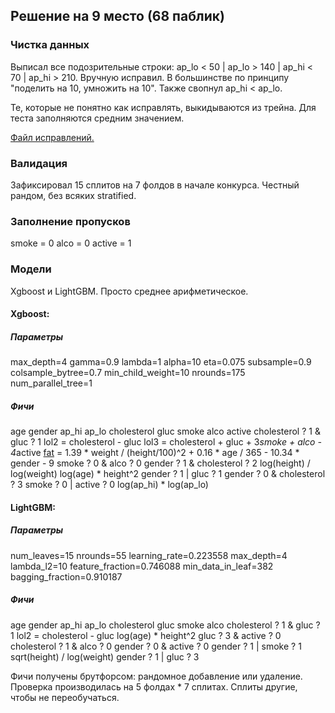 Решение на 9 место (68 паблик)
---------------------

### Чистка данных
Выписал все подозрительные строки: ap_lo < 50 | ap_lo > 140 | ap_hi < 70 | ap_hi > 210. Вручную исправил. В большинстве по принципу "поделить на 10, умножить на 10". Также свопнул ap_hi < ap_lo.

Те, которые не понятно как исправлять, выкидываются из трейна. Для теста заполняются средним значением.

<a href="https://github.com/tyamgin/mlbootcamp/blob/master/championship12/fix.R">Файл исправлений.</a>

### Валидация
Зафиксировал 15 сплитов на 7 фолдов в начале конкурса. Честный рандом, без всяких stratified.

### Заполнение пропусков
smoke = 0
alco = 0
active = 1

### Модели
Xgboost и LightGBM. Просто среднее арифметическое.

#### Xgboost:
##### Параметры
  max_depth=4 
  gamma=0.9
  lambda=1
  alpha=10
  eta=0.075
  subsample=0.9
  colsample_bytree=0.7
  min_child_weight=10
  nrounds=175
  num_parallel_tree=1

##### Фичи
age
gender
ap_hi
ap_lo
cholesterol
gluc
smoke
alco
active
cholesterol ? 1 & gluc ? 1
lol2 = cholesterol - gluc
lol3 = cholesterol + gluc + 3*smoke + alco - 4*active
<a href="http://halls.md/race-body-fat-percentage/">fat</a> = 1.39 * weight / (height/100)^2 + 0.16 * age / 365 - 10.34 * gender - 9 
smoke ? 0 & alco ? 0
gender ? 1 & cholesterol ? 2
log(height) / log(weight)
log(age) * height^2
gender ? 1 | gluc ? 1
gender ? 0 & cholesterol ? 3
smoke ? 0 | active ? 0
log(ap_hi) * log(ap_lo)

#### LightGBM:

##### Параметры

  num_leaves=15
  nrounds=55
  learning_rate=0.223558
  max_depth=4
  lambda_l2=10
  feature_fraction=0.746088
  min_data_in_leaf=382
  bagging_fraction=0.910187

##### Фичи
age
gender
ap_hi
ap_lo
cholesterol
gluc
smoke
alco
cholesterol ? 1 & gluc ? 1
lol2 = cholesterol - gluc
log(age) * height^2
gluc ? 3 & active ? 0
cholesterol ? 1 & alco ? 0
gender ? 0 & active ? 0
gender ? 1 | smoke ? 1
sqrt(height) / log(weight)
gender ? 1 | gluc ? 3

Фичи получены брутфорсом: рандомное добавление или удаление. Проверка производилась на 5 фолдах * 7 сплитах. Сплиты другие, чтобы не переобучаться.
